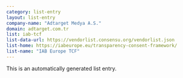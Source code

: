 ```yaml
---
category: list-entry
layout: list-entry
company-name: "Adtarget Medya A.S."
domain: adtarget.com.tr
list: iab-tcf
list-data-url: https://vendorlist.consensu.org/vendorlist.json
list-home: https://iabeurope.eu/transparency-consent-framework/
list-name: "IAB Europe TCF"
---
```


This is an automatically generated list entry.
